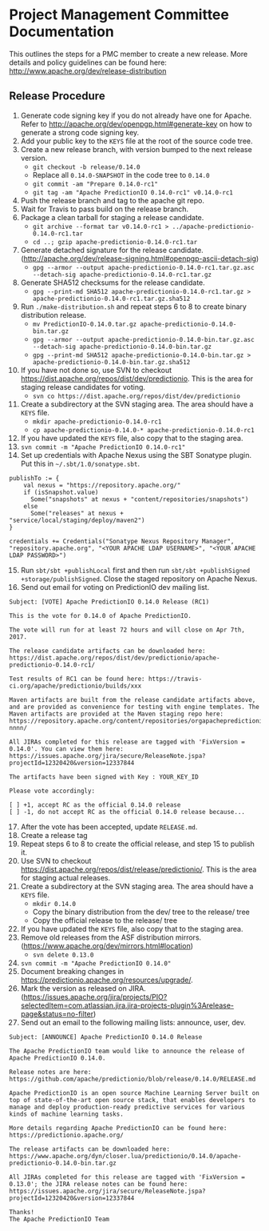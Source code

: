 <!--
Licensed to the Apache Software Foundation (ASF) under one or more
contributor license agreements.  See the NOTICE file distributed with
this work for additional information regarding copyright ownership.
The ASF licenses this file to You under the Apache License, Version 2.0
(the "License"); you may not use this file except in compliance with
the License.  You may obtain a copy of the License at

    http://www.apache.org/licenses/LICENSE-2.0

Unless required by applicable law or agreed to in writing, software
distributed under the License is distributed on an "AS IS" BASIS,
WITHOUT WARRANTIES OR CONDITIONS OF ANY KIND, either express or implied.
See the License for the specific language governing permissions and
limitations under the License.
-->

# Project Management Committee Documentation

This outlines the steps for a PMC member to create a new release. More details
and policy guidelines can be found here: http://www.apache.org/dev/release-distribution

## Release Procedure

1. Generate code signing key if you do not already have one for Apache. Refer to
http://apache.org/dev/openpgp.html#generate-key on how to generate a strong code
signing key.
2. Add your public key to the `KEYS` file at the root of the source code tree.
3. Create a new release branch, with version bumped to the next release version.
    * `git checkout -b release/0.14.0`
    * Replace all `0.14.0-SNAPSHOT` in the code tree to `0.14.0`
    * `git commit -am "Prepare 0.14.0-rc1"`
    * `git tag -am "Apache PredictionIO 0.14.0-rc1" v0.14.0-rc1`
4. Push the release branch and tag to the apache git repo.
5. Wait for Travis to pass build on the release branch.
6. Package a clean tarball for staging a release candidate.
    * `git archive --format tar v0.14.0-rc1 >
  ../apache-predictionio-0.14.0-rc1.tar`
    * `cd ..; gzip apache-predictionio-0.14.0-rc1.tar`
7. Generate detached signature for the release candidate.
(http://apache.org/dev/release-signing.html#openpgp-ascii-detach-sig)
    * `gpg --armor --output apache-predictionio-0.14.0-rc1.tar.gz.asc
  --detach-sig apache-predictionio-0.14.0-rc1.tar.gz`
8. Generate SHA512 checksums for the release candidate.
    * `gpg --print-md SHA512 apache-predictionio-0.14.0-rc1.tar.gz >
  apache-predictionio-0.14.0-rc1.tar.gz.sha512`
9. Run `./make-distribution.sh` and repeat steps 6 to 8 to create binary distribution release.
    * `mv PredictionIO-0.14.0.tar.gz apache-predictionio-0.14.0-bin.tar.gz`
    * `gpg --armor --output apache-predictionio-0.14.0-bin.tar.gz.asc
  --detach-sig apache-predictionio-0.14.0-bin.tar.gz`
    * `gpg --print-md SHA512 apache-predictionio-0.14.0-bin.tar.gz >
  apache-predictionio-0.14.0-bin.tar.gz.sha512`
10. If you have not done so, use SVN to checkout
https://dist.apache.org/repos/dist/dev/predictionio. This is the area
for staging release candidates for voting.
    * `svn co https://dist.apache.org/repos/dist/dev/predictionio`
11. Create a subdirectory at the SVN staging area. The area should have a `KEYS` file.
    * `mkdir apache-predictionio-0.14.0-rc1`
    * `cp apache-predictionio-0.14.0-* apache-predictionio-0.14.0-rc1`
12. If you have updated the `KEYS` file, also copy that to the staging area.
13. `svn commit -m "Apache PredictionIO 0.14.0-rc1"`
14. Set up credentials with Apache Nexus using the SBT Sonatype plugin. Put this
in `~/.sbt/1.0/sonatype.sbt`.

  ```
  publishTo := {
      val nexus = "https://repository.apache.org/"
      if (isSnapshot.value)
        Some("snapshots" at nexus + "content/repositories/snapshots")
      else
        Some("releases" at nexus + "service/local/staging/deploy/maven2")
  }

  credentials += Credentials("Sonatype Nexus Repository Manager", "repository.apache.org", "<YOUR APACHE LDAP USERNAME>", "<YOUR APACHE LDAP PASSWORD>")
  ```
15. Run `sbt/sbt +publishLocal` first and then run `sbt/sbt +publishSigned +storage/publishSigned`.
Close the staged repository on Apache Nexus.
16. Send out email for voting on PredictionIO dev mailing list.

  ```
  Subject: [VOTE] Apache PredictionIO 0.14.0 Release (RC1)

  This is the vote for 0.14.0 of Apache PredictionIO.

  The vote will run for at least 72 hours and will close on Apr 7th, 2017.

  The release candidate artifacts can be downloaded here: https://dist.apache.org/repos/dist/dev/predictionio/apache-predictionio-0.14.0-rc1/

  Test results of RC1 can be found here: https://travis-ci.org/apache/predictionio/builds/xxx

  Maven artifacts are built from the release candidate artifacts above, and are provided as convenience for testing with engine templates. The Maven artifacts are provided at the Maven staging repo here: https://repository.apache.org/content/repositories/orgapachepredictionio-nnnn/

  All JIRAs completed for this release are tagged with 'FixVersion = 0.14.0'. You can view them here: https://issues.apache.org/jira/secure/ReleaseNote.jspa?projectId=12320420&version=12337844

  The artifacts have been signed with Key : YOUR_KEY_ID

  Please vote accordingly:

  [ ] +1, accept RC as the official 0.14.0 release
  [ ] -1, do not accept RC as the official 0.14.0 release because...
  ```
17. After the vote has been accepted, update `RELEASE.md`.
18. Create a release tag
19. Repeat steps 6 to 8 to create the official release, and step 15 to publish it.
20. Use SVN to checkout
https://dist.apache.org/repos/dist/release/predictionio/. This is the area
for staging actual releases.
21. Create a subdirectory at the SVN staging area. The area should have a `KEYS` file.
    * `mkdir 0.14.0`
    * Copy the binary distribution from the dev/ tree to the release/ tree
    * Copy the official release to the release/ tree
22. If you have updated the `KEYS` file, also copy that to the staging area.
23. Remove old releases from the ASF distribution mirrors.
(https://www.apache.org/dev/mirrors.html#location)
    * `svn delete 0.13.0`
24. `svn commit -m "Apache PredictionIO 0.14.0"`
25. Document breaking changes in https://predictionio.apache.org/resources/upgrade/.
26. Mark the version as released on JIRA.
(https://issues.apache.org/jira/projects/PIO?selectedItem=com.atlassian.jira.jira-projects-plugin%3Arelease-page&status=no-filter)
27. Send out an email to the following mailing lists: announce, user, dev.

  ```
  Subject: [ANNOUNCE] Apache PredictionIO 0.14.0 Release

  The Apache PredictionIO team would like to announce the release of Apache PredictionIO 0.14.0.

  Release notes are here:
  https://github.com/apache/predictionio/blob/release/0.14.0/RELEASE.md

  Apache PredictionIO is an open source Machine Learning Server built on top of state-of-the-art open source stack, that enables developers to manage and deploy production-ready predictive services for various kinds of machine learning tasks.

  More details regarding Apache PredictionIO can be found here:
  https://predictionio.apache.org/

  The release artifacts can be downloaded here:
  https://www.apache.org/dyn/closer.lua/predictionio/0.14.0/apache-predictionio-0.14.0-bin.tar.gz

  All JIRAs completed for this release are tagged with 'FixVersion = 0.13.0'; the JIRA release notes can be found here:
  https://issues.apache.org/jira/secure/ReleaseNote.jspa?projectId=12320420&version=12337844

  Thanks!
  The Apache PredictionIO Team
  ```
